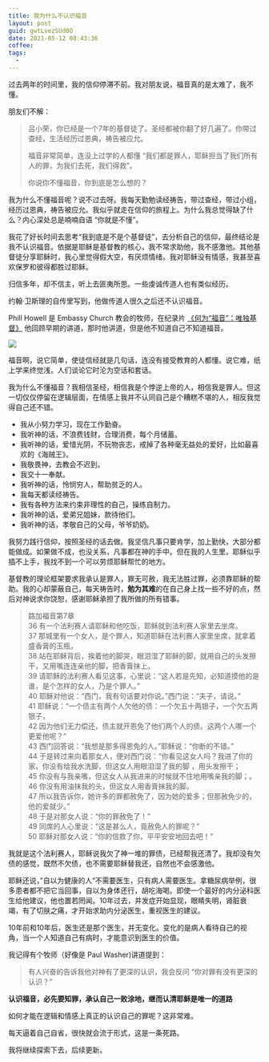 ```yaml
---
title: 我为什么不认识福音
layout: post
guid: gwtLvezSUd0O
date: 2021-05-12 08:43:36
coffee:
tags:
  -
---
```


过去两年的时间里，我的信仰停滞不前。我对朋友说，福音真的是太难了，我不懂。

朋友们不解：

> 吕小荣，你已经是一个7年的基督徒了。圣经都被你翻了好几遍了。你带过查经，生活经历过恩典，祷告被应允。
> 
> 福音非常简单，连没上过学的人都懂 “我们都是罪人，耶稣担当了我们所有人的罪，为我们去死，我们得救”。    
> 
> 你说你不懂福音，你到底是怎么想的？

我为什么不懂福音呢？说不过去呀。我每天勤勉读经祷告，带过查经，带过小组，经历过恩典，祷告被应允。我似乎就走在信仰的旅程上。为什么我总觉得缺了什么？内心深处总是喃喃自语 “你就是不懂”。

我花了好长时间去思考“我到底是不是个基督徒”，去分析自己的信仰，最终结论是我不认识福音。依据是耶稣是基督教的核心，我不常求助他，我不感激他。其他基督徒分享耶稣时，我心里觉得假大空，有厌烦情绪。我对耶稣没有情感，我甚至喜欢保罗和彼得都胜过耶稣。

归信多年，却不信主，听上去匪夷所思。一些虔诚传道人也有类似经历。

约翰·卫斯理的自传里写到，他做传道人很久之后还不认识福音。

Phill Howell 是 Embassy Church 教会的牧师，在纪录片 [《何为“福音”：唯独基督》](https://youtu.be/jkmfsEtTA-I?t=250)
他回顾早期的讲道，那时他讲道，但是他不知道自己不知道福音。

![](https://mednoter.com/media/files/2021/2021-05-12_10-13-51.jpg)

福音啊，说它简单，使徒信经就是几句话，连没有接受教育的人都懂。说它难，纸上学来终觉浅，人们谈论它时沦为空话和套话。

我为什么不懂福音？我相信圣经，相信我是个悖逆上帝的人，相信我是罪人。但这一切仅仅停留在逻辑层面，在情感上我并不认同自己是个糟糕不堪的人，相反我觉得自己还不错。

- 我从小努力学习，现在工作勤奋。
- 我听神的话，不浪费钱财，合理消费，每个月储蓄。
- 我听神的话，爱惜光阴，不玩物丧志，戒掉了各种毫无益处的爱好，比如最喜欢的《海贼王》。
- 我敬畏神，去教会不迟到。
- 我交十一奉献。
- 我听神的话，怜悯穷人，帮助贫乏的人。
- 我每天都读经祷告。
- 我有各种方法来约束非理性的自己，操练自制力。
- 我听神的话，爱弟兄姐妹，款待他们。
- 我听神的话，孝敬自己的父母，爷爷奶奶。

我努力践行信仰，按照圣经的话去做。我坚信凡事只要肯学，加上勤快，大部分都能做成。如果做不成，也没关系，凡事都在神的手中。但在我的人生里，耶稣似乎插不上手，我找不到一个可以劳烦耶稣帮忙的地方。

基督教的理论框架要求我承认是罪人，罪无可赦，我无法胜过罪，必须靠耶稣的帮助。我的心却蒙蔽自己，每天祷告时，**勉为其难**的在自己身上找一些不好的点，然后对神说求你饶恕，感谢耶稣承担了我所做的所有错事。

> 路加福音第7章  
> 36 有一个法利赛人请耶稣和他吃饭，耶稣就到法利赛人家里去坐席。   
> 37 那城里有一个女人，是个罪人，知道耶稣在法利赛人家里坐席，就拿着盛香膏的玉瓶，    
> 38 站在耶稣背后，挨着他的脚哭，眼泪湿了耶稣的脚，就用自己的头发擦干，又用嘴连连亲他的脚，把香膏抹上。   
> 39 请耶稣的法利赛人看见这事，心里说：“这人若是先知，必知道摸他的是谁，是个怎样的女人，乃是个罪人。”      
> 40 耶稣对他说：“西门，我有句话要对你说。”西门说：“夫子，请说。”     
> 41 耶稣说：“一个债主有两个人欠他的债：一个欠五十两银子，一个欠五两银子，   
> 42 因为他们无力偿还，债主就开恩免了他们两个人的债。这两个人哪一个更爱他呢？”   
> 43 西门回答说：“我想是那多得恩免的人。”耶稣说：“你断的不错。”   
> 44 于是转过来向着那女人，便对西门说：“你看见这女人吗？我进了你的家，你没有给我水洗脚，但这女人用眼泪湿了我的脚 ，用头发擦干；   
> 45 你没有与我亲嘴，但这女人从我进来的时候就不住地用嘴亲我的脚；。   
> 46 你没有用油抹我的头，但这女人用香膏抹我的脚。   
> 47 所以我告诉你，她许多的罪都赦免了，因为她的爱多；但那赦免少的，他的爱就少。”    
> 48 于是对那女人说：“你的罪赦免了！”    
> 49 同席的人心里说：“这是甚么人，竟赦免人的罪呢？”   
> 50 耶稣对那女人说：“你的信救了你，平平安安地回去吧！”   

我就是这个法利赛人，耶稣说我欠了神一堆的罪债，已经帮我还清了。我却没有欠债的感觉，既然不欠债，也不需要耶稣替我还，自然也不会感激他。

耶稣还说，”自以为健康的人“不需要医生，只有病人需要医生。拿糖尿病举例，很多患者都不把它当回事，自以为身体还行，胡吃海喝。即使一个最好的内分泌科医生给他建议，他也置若罔闻。10年过去，并发症开始显现，眼睛失明，肾脏衰竭，有了切肤之痛，才开始求助内分泌医生，重视医生的建议。

10年前和10年后，医生还是那个医生，并无变化。变化的是病人看待自己的视角，当一个人知道自己有病时，才能意识到医生的价值。

我记得有个牧师（好像是 Paul Washer)讲道提到：
> 有人兴奋的告诉我他对神有了更深的认识，我会反问 “你对罪有没有更深的认识？”

**认识福音，必先要知罪，承认自己一败涂地，继而认清耶稣是唯一的道路**

如何才能在逻辑和情感上真正的认识自己的罪呢？这非常难。

每天逼着自己自省，很快就会流于形式，这是一条死路。

我将继续探索下去，后续更新。